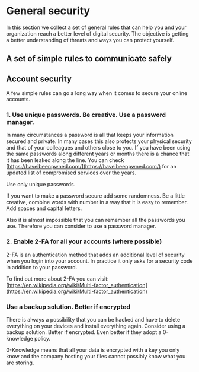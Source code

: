 # General security

In this section we collect a set of general rules that can help you and your organization reach a better level of digital security.
The objective is getting a better understanding of threats and ways you can protect yourself.

## A set of simple rules to communicate safely

## Account security 

A few simple rules can go a long way when it comes to secure your online accounts.

### 1. Use unique passwords. Be creative. Use a password manager.

In many circumstances a password is all that keeps your information secured and private. In many cases this also protects your physical security and that of your colleagues and others close to you.
If you have been using the same passwords along different years or months there is a chance that it has been leaked along the line. You can check [https://haveibeenpwned.com/](https://haveibeenpwned.com/) for an updated list of compromised services over the years.

Use only unique passwords.

If you want to make a password secure add some randomness. Be a little creative, combine words with number in a way that it is easy to remember. Add spaces and capital letters.

Also it is almost impossible that you can remember all the passwords you use. Therefore you can consider to use a password manager.

### 2. Enable 2-FA for all your accounts (where possible)

2-FA is an authentication method that adds an additional level of security when you login into your account. In practice it only asks for a security code in addition to your password.

To find out more about 2-FA you can visit: [https://en.wikipedia.org/wiki/Multi-factor_authentication](https://en.wikipedia.org/wiki/Multi-factor_authentication)

### Use a backup solution. Better if encrypted

There is always a possibility that you can be hacked and have to delete everything on your devices and install everything again. Consider using a backup solution. Better if encrypted. Even better if they adopt a 0-knowledge policy.

0-Knowledge means that all your data is encrypted with a key you only know and the company hosting your files cannot possibly know what you are storing.


